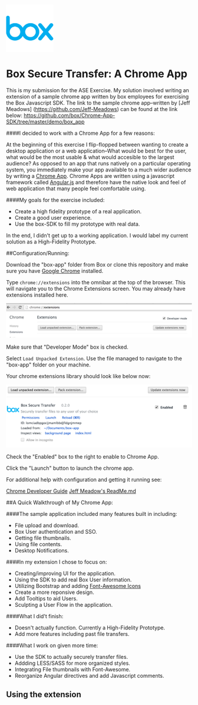 ![alt text](https://raw.githubusercontent.com/ecsmith/box-app/gh-pages/img/box_cyan_128.png "")

Box Secure Transfer: A Chrome App
==================

This is my submission for the ASE Exercise. My solution involved writing an extension of a sample chrome app written by box employees for exercising the Box Javascript SDK. The link to the sample chrome app–written by [Jeff Meadows] (https://github.com/Jeff-Meadows) can be found at the link below:  https://github.com/box/Chrome-App-SDK/tree/master/demo/box_app

####I decided to work with a Chrome App for a few reasons:

At the beginning of this exercise I flip-flopped between wanting to create a desktop application or a web application–What would be best for the user, what would be the most usable & what would accesible to the largest audience? As opposed to an app that runs natively on a particular operating system, you immediately make your app available to a much wider audience by writing a [Chrome App](https://developer.chrome.com/apps/about_apps). Chrome Apps are written using a javascript framework called [Angular.js](https://angularjs.org/) and therefore have the native look and feel of web application that many people feel comfortable using.


####My goals for the exercise included:

* Create a high fidelity prototype of a real application.
* Create a good user experience.
* Use the box-SDK to fill my prototype with real data.

In the end, I didn't get up to a working application. I would label my current solution as a High-Fidelity Prototype.

##Configuration/Running:

Download the "box-app" folder from Box or clone this repository and make sure you have [Google Chrome](https://www.google.com/chrome/browser/desktop/index.html) installed.

Type ```chrome://extensions``` into the omnibar at the top of the browser. This will navigate you to the Chrome Extensions screen. You may already have extensions installed here.

![alt text](https://raw.githubusercontent.com/ecsmith/box-app/gh-pages/screenshots/Screen%20Shot%202015-03-02%20at%202.25.12%20PM.png "")

Make sure that "Developer Mode" box is checked.

Select ```Load Unpacked Extension```. Use the file managed to navigate to the "box-app" folder on your machine.

Your chrome extensions library should look like below now:

![alt text](https://raw.githubusercontent.com/ecsmith/box-app/gh-pages/screenshots/Screen%20Shot%202015-03-02%20at%202.25.37%20PM.png "")

Check the "Enabled" box to the right to enable to Chrome App.

Click the "Launch" button to launch the chrome app. 

For additional help with configuration and getting it running see:

[Chrome Developer Guide](https://developer.chrome.com/extensions/getstarted#unpacked)
[Jeff Meadow's ReadMe.md](https://github.com/box/Chrome-App-SDK/blob/master/demo/box_app/README.md)

##A Quick Walkthrough of My Chrome App:

####The sample application included many features built in including:
* File upload and download.
* Box User authentication and SSO.
* Getting file thumbnails.
* Using file contents.
* Desktop Notifications.

####In my extension I chose to focus on:
* Creating/improving UI for the application.
* Using the SDK to add real Box User information.
* Utilizing Bootstrap and adding [Font-Awesome Icons](http://fortawesome.github.io/Font-Awesome/ "")
* Create a more reponsive design.
* Add Tooltips to aid Users.
* Sculpting a User Flow in the application.

####What I did't finish:
* Doesn't actually function. Currently a High-Fidelity Prototype.
* Add more features including past file transfers.

####What I work on given more time:
* Use the SDK to actually securely transfer files.
* Addding LESS/SASS for more organized styles.
* Integrating File thumbnails with Font-Awesome.
* Reorganize Angular directives and add Javascript comments.


Using the extension
-------------------


```javascript
```
